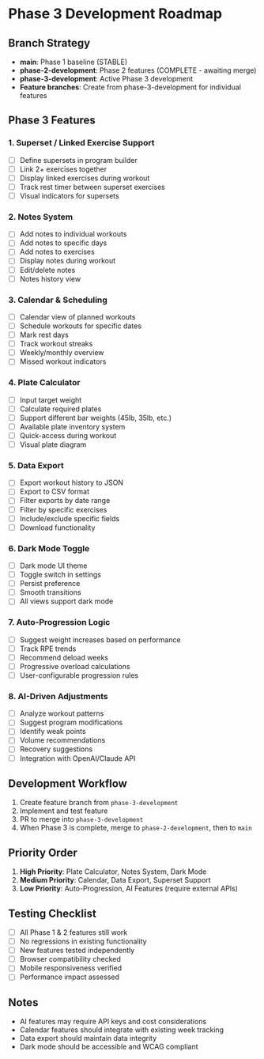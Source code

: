 # Phase 3 Development Roadmap

## Branch Strategy
- **main**: Phase 1 baseline (STABLE)
- **phase-2-development**: Phase 2 features (COMPLETE - awaiting merge)
- **phase-3-development**: Active Phase 3 development
- **Feature branches**: Create from phase-3-development for individual features

## Phase 3 Features

### 1. Superset / Linked Exercise Support
- [ ] Define supersets in program builder
- [ ] Link 2+ exercises together
- [ ] Display linked exercises during workout
- [ ] Track rest timer between superset exercises
- [ ] Visual indicators for supersets

### 2. Notes System
- [ ] Add notes to individual workouts
- [ ] Add notes to specific days
- [ ] Add notes to exercises
- [ ] Display notes during workout
- [ ] Edit/delete notes
- [ ] Notes history view

### 3. Calendar & Scheduling
- [ ] Calendar view of planned workouts
- [ ] Schedule workouts for specific dates
- [ ] Mark rest days
- [ ] Track workout streaks
- [ ] Weekly/monthly overview
- [ ] Missed workout indicators

### 4. Plate Calculator
- [ ] Input target weight
- [ ] Calculate required plates
- [ ] Support different bar weights (45lb, 35lb, etc.)
- [ ] Available plate inventory system
- [ ] Quick-access during workout
- [ ] Visual plate diagram

### 5. Data Export
- [ ] Export workout history to JSON
- [ ] Export to CSV format
- [ ] Filter exports by date range
- [ ] Filter by specific exercises
- [ ] Include/exclude specific fields
- [ ] Download functionality

### 6. Dark Mode Toggle
- [ ] Dark mode UI theme
- [ ] Toggle switch in settings
- [ ] Persist preference
- [ ] Smooth transitions
- [ ] All views support dark mode

### 7. Auto-Progression Logic
- [ ] Suggest weight increases based on performance
- [ ] Track RPE trends
- [ ] Recommend deload weeks
- [ ] Progressive overload calculations
- [ ] User-configurable progression rules

### 8. AI-Driven Adjustments
- [ ] Analyze workout patterns
- [ ] Suggest program modifications
- [ ] Identify weak points
- [ ] Volume recommendations
- [ ] Recovery suggestions
- [ ] Integration with OpenAI/Claude API

## Development Workflow
1. Create feature branch from `phase-3-development`
2. Implement and test feature
3. PR to merge into `phase-3-development`
4. When Phase 3 is complete, merge to `phase-2-development`, then to `main`

## Priority Order
1. **High Priority**: Plate Calculator, Notes System, Dark Mode
2. **Medium Priority**: Calendar, Data Export, Superset Support
3. **Low Priority**: Auto-Progression, AI Features (require external APIs)

## Testing Checklist
- [ ] All Phase 1 & 2 features still work
- [ ] No regressions in existing functionality
- [ ] New features tested independently
- [ ] Browser compatibility checked
- [ ] Mobile responsiveness verified
- [ ] Performance impact assessed

## Notes
- AI features may require API keys and cost considerations
- Calendar features should integrate with existing week tracking
- Data export should maintain data integrity
- Dark mode should be accessible and WCAG compliant
